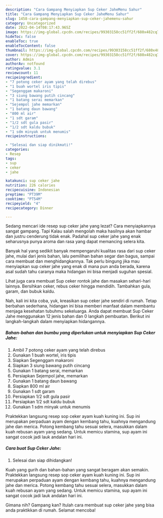 ```yaml
---
description: "Cara Gampang Menyiapkan Sup Ceker JaheMenu Sahur"
title: "Cara Gampang Menyiapkan Sup Ceker JaheMenu Sahur"
slug: 1458-cara-gampang-menyiapkan-sup-ceker-jahemenu-sahur
category: Uncategorized
date: 2022-04-14T08:17:43.965Z
image: https://img-global.cpcdn.com/recipes/99303158cc51ff2f/680x482cq70/sup-ceker-jahe-foto-resep-utama.jpg
hideToc: false
enableToc: true
enableTocContent: false
thumbnail: https://img-global.cpcdn.com/recipes/99303158cc51ff2f/680x482cq70/sup-ceker-jahe-foto-resep-utama.jpg
cover: https://img-global.cpcdn.com/recipes/99303158cc51ff2f/680x482cq70/sup-ceker-jahe-foto-resep-utama.jpg
author: Admin
authorAv: notfound
ratingvalue: 3.1
reviewcount: 11
recipeingredient:
- "7 potong ceker ayam yang telah direbus"
- "1 buah wortel iris tipis"
- "Segenggam makaroni"
- "3 siung bawang putih cincang"
- "1 batang serai memarkan"
- "Sejempol jahe memarkan"
- "1 batang daun bawang"
- "800 ml air"
- "1 sdt garam"
- "1/2 sdt gula pasir"
- "1/2 sdt kaldu bubuk"
- "1 sdm minyak untuk menumis"
recipeinstructions:

- "Selesai dan siap dinikmati!"
categories:
- Resep
tags:
- sup
- ceker
- jahe

katakunci: sup ceker jahe 
nutrition: 226 calories
recipecuisine: Indonesian
preptime: "PT39M"
cooktime: "PT54M"
recipeyield: "4"
recipecategory: Dinner

---
```



Sedang mencari ide resep sup ceker jahe yang lezat? Cara menyiapkannya sangat gampang. Tapi Kalau salah mengolah maka hasilnya akan hambar dan justru cenderung tidak enak. Padahal sup ceker jahe yang enak seharusnya punya aroma dan rasa yang dapat memancing selera kita.


Banyak hal yang sedikit banyak mempengaruhi kualitas rasa dari sup ceker jahe, mulai dari jenis bahan, lalu pemilihan bahan segar dan bagus, sampai cara membuat dan menghidangkannya. Tak perlu bingung jika mau menyiapkan sup ceker jahe yang enak di mana pun anda berada, karena asal sudah tahu caranya maka hidangan ini bisa menjadi suguhan spesial.

Lihat juga cara membuat Sup ceker rontok jahe dan masakan sehari-hari lainnya. Bersihkan ceker, rebus ceker hingga mendidih. Tambahkan gula, garam, dan bubuk kaldu.


Nah, kali ini kita coba, yuk, kreasikan sup ceker jahe sendiri di rumah. Tetap berbahan sederhana, hidangan ini bisa memberi manfaat dalam membantu menjaga kesehatan tubuhmu sekeluarga. Anda dapat membuat Sup Ceker Jahe menggunakan 12 jenis bahan dan 0 langkah pembuatan. Berikut ini langkah-langkah dalam menyiapkan hidangannya.

<!--inarticleads1-->

##### Bahan-bahan dan bumbu yang diperlukan untuk menyiapkan Sup Ceker Jahe:

1. Ambil 7 potong ceker ayam yang telah direbus
1. Gunakan 1 buah wortel, iris tipis
1. Siapkan Segenggam makaroni
1. Siapkan 3 siung bawang putih cincang
1. Gunakan 1 batang serai, memarkan
1. Persiapkan Sejempol jahe, memarkan
1. Gunakan 1 batang daun bawang
1. Siapkan 800 ml air
1. Gunakan 1 sdt garam
1. Persiapkan 1/2 sdt gula pasir
1. Persiapkan 1/2 sdt kaldu bubuk
1. Gunakan 1 sdm minyak untuk menumis


Praktekkan langsung resep sop ceker ayam kuah kuning ini. Sup ini merupakan perpaduan ayam dengan kembang tahu, kuahnya mengandung jahe dan merica. Potong kembang tahu sesuai selera, masukkan dalam kuah rebusan ayam yang sedang. Untuk memicu stamina, sup ayam ini sangat cocok jadi lauk andalan hari ini. 

<!--inarticleads2-->

##### Cara buat Sup Ceker Jahe:


1. Selesai dan siap dihidangkan!

Kuah yang gurih dan bahan-bahan yang sangat beragam akan semakin. Praktekkan langsung resep sop ceker ayam kuah kuning ini. Sup ini merupakan perpaduan ayam dengan kembang tahu, kuahnya mengandung jahe dan merica. Potong kembang tahu sesuai selera, masukkan dalam kuah rebusan ayam yang sedang. Untuk memicu stamina, sup ayam ini sangat cocok jadi lauk andalan hari ini. 

Gimana nih? Gampang kan? Itulah cara membuat sup ceker jahe yang bisa anda praktikkan di rumah. Selamat mencoba!
